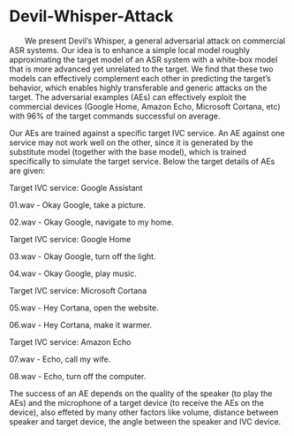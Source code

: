 # Devil-Whisper-Attack

&emsp;&emsp;We present Devil’s Whisper, a general adversarial attack on commercial ASR systems. Our idea is to enhance a simple local model roughly approximating the target model of an ASR system with a white-box model that is more advanced yet unrelated to the target. We find that these two models can effectively complement each other in predicting the target’s behavior, which enables highly transferable and generic attacks on the target. The adversarial examples (AEs) can effectively exploit the commercial devices (Google Home, Amazon Echo, Microsoft Cortana, etc) with 96% of the target commands successful on average.

Our AEs are trained against a specific target IVC service. An AE against one service may not work well on the other, since it is generated by the substitute model (together with the base model), which is trained specifically to simulate the target service. Below the target details of AEs are given:

Target IVC service: Google Assistant

01.wav - Okay Google, take a picture.

02.wav - Okay Google, navigate to my home.

Target IVC service: Google Home

03.wav - Okay Google, turn off the light.

04.wav - Okay Google, play music.

Target IVC service: Microsoft Cortana

05.wav - Hey Cortana, open the website.

06.wav - Hey Cortana, make it warmer.

Target IVC service: Amazon Echo

07.wav - Echo, call my wife.

08.wav - Echo, turn off the computer.

The success of an AE depends on the quality of the speaker (to play the AEs) and the microphone of a target device (to receive the AEs on the device), also effeted by many other factors like volume, distance between speaker and target device, the angle between the speaker and IVC device.

